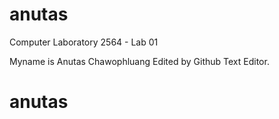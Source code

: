 # anutas
Computer Laboratory 2564 - Lab  01

Myname is Anutas Chawophluang
Edited by Github Text Editor.

# anutas
